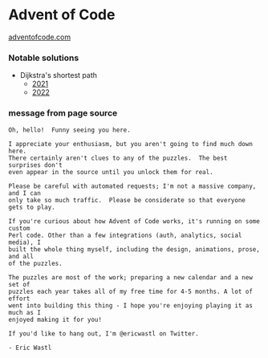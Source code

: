 # Advent of Code

[adventofcode.com](https://adventofcode.com/)

### Notable solutions
- Dijkstra's shortest path
    - [2021](2021/15/solutions.js)
    - [2022](2022/12/solutions.js)

### message from page source 
    
    Oh, hello!  Funny seeing you here.

    I appreciate your enthusiasm, but you aren't going to find much down here.
    There certainly aren't clues to any of the puzzles.  The best surprises don't
    even appear in the source until you unlock them for real.

    Please be careful with automated requests; I'm not a massive company, and I can
    only take so much traffic.  Please be considerate so that everyone gets to play.

    If you're curious about how Advent of Code works, it's running on some custom
    Perl code. Other than a few integrations (auth, analytics, social media), I
    built the whole thing myself, including the design, animations, prose, and all
    of the puzzles.

    The puzzles are most of the work; preparing a new calendar and a new set of
    puzzles each year takes all of my free time for 4-5 months. A lot of effort
    went into building this thing - I hope you're enjoying playing it as much as I
    enjoyed making it for you!

    If you'd like to hang out, I'm @ericwastl on Twitter.

    - Eric Wastl


